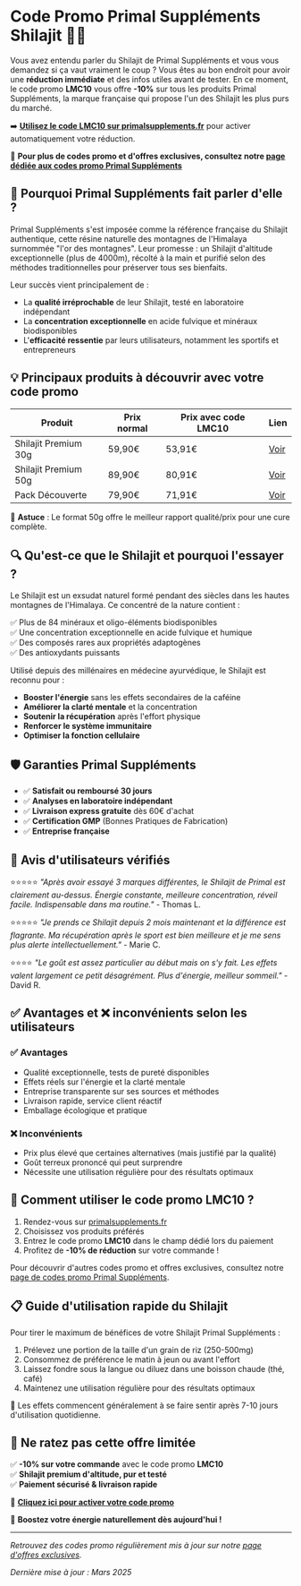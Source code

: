 # Code Promo Primal Suppléments Shilajit 🌿💎

Vous avez entendu parler du Shilajit de Primal Suppléments et vous vous demandez si ça vaut vraiment le coup ? Vous êtes au bon endroit pour avoir une **réduction immédiate** et des infos utiles avant de tester. En ce moment, le code promo **LMC10** vous offre **-10%** sur tous les produits Primal Suppléments, la marque française qui propose l'un des Shilajit les plus purs du marché.

➡️ **[Utilisez le code LMC10 sur primalsupplements.fr](https://primalsupplements.fr/?sca_ref=8439359.kLI1QMIcju)** pour activer automatiquement votre réduction.

📌 **Pour plus de codes promo et d'offres exclusives, consultez notre [page dédiée aux codes promo Primal Suppléments](https://www.shilajit.club/code-promo/primal-complements-shilajit-code-promo)**

## 🎯 Pourquoi Primal Suppléments fait parler d'elle ?

Primal Suppléments s'est imposée comme la référence française du Shilajit authentique, cette résine naturelle des montagnes de l'Himalaya surnommée "l'or des montagnes". Leur promesse : un Shilajit d'altitude exceptionnelle (plus de 4000m), récolté à la main et purifié selon des méthodes traditionnelles pour préserver tous ses bienfaits.

Leur succès vient principalement de :

* La **qualité irréprochable** de leur Shilajit, testé en laboratoire indépendant
* La **concentration exceptionnelle** en acide fulvique et minéraux biodisponibles
* L'**efficacité ressentie** par leurs utilisateurs, notamment les sportifs et entrepreneurs

## 💡 Principaux produits à découvrir avec votre code promo

| Produit | Prix normal | Prix avec code LMC10 | Lien |
|---------|-------------|---------------------|------|
| Shilajit Premium 30g | 59,90€ | 53,91€ | [Voir](https://primalsupplements.fr/?sca_ref=8439359.kLI1QMIcju) |
| Shilajit Premium 50g | 89,90€ | 80,91€ | [Voir](https://primalsupplements.fr/?sca_ref=8439359.kLI1QMIcju) |
| Pack Découverte | 79,90€ | 71,91€ | [Voir](https://primalsupplements.fr/?sca_ref=8439359.kLI1QMIcju) |

💬 **Astuce** : Le format 50g offre le meilleur rapport qualité/prix pour une cure complète.

## 🔍 Qu'est-ce que le Shilajit et pourquoi l'essayer ?

Le Shilajit est un exsudat naturel formé pendant des siècles dans les hautes montagnes de l'Himalaya. Ce concentré de la nature contient :

✅ Plus de 84 minéraux et oligo-éléments biodisponibles  
✅ Une concentration exceptionnelle en acide fulvique et humique  
✅ Des composés rares aux propriétés adaptogènes  
✅ Des antioxydants puissants

Utilisé depuis des millénaires en médecine ayurvédique, le Shilajit est reconnu pour :

* **Booster l'énergie** sans les effets secondaires de la caféine
* **Améliorer la clarté mentale** et la concentration
* **Soutenir la récupération** après l'effort physique
* **Renforcer le système immunitaire**
* **Optimiser la fonction cellulaire**

## 🛡️ Garanties Primal Suppléments

* ✅ **Satisfait ou remboursé 30 jours**
* ✅ **Analyses en laboratoire indépendant**
* ✅ **Livraison express gratuite** dès 60€ d'achat
* ✅ **Certification GMP** (Bonnes Pratiques de Fabrication)
* ✅ **Entreprise française**

## 🧪 Avis d'utilisateurs vérifiés

⭐⭐⭐⭐⭐ *"Après avoir essayé 3 marques différentes, le Shilajit de Primal est clairement au-dessus. Énergie constante, meilleure concentration, réveil facile. Indispensable dans ma routine."* - Thomas L.

⭐⭐⭐⭐⭐ *"Je prends ce Shilajit depuis 2 mois maintenant et la différence est flagrante. Ma récupération après le sport est bien meilleure et je me sens plus alerte intellectuellement."* - Marie C.

⭐⭐⭐⭐ *"Le goût est assez particulier au début mais on s'y fait. Les effets valent largement ce petit désagrément. Plus d'énergie, meilleur sommeil."* - David R.

## ✅ Avantages et ❌ inconvénients selon les utilisateurs

### ✅ Avantages
- Qualité exceptionnelle, tests de pureté disponibles
- Effets réels sur l'énergie et la clarté mentale
- Entreprise transparente sur ses sources et méthodes
- Livraison rapide, service client réactif
- Emballage écologique et pratique

### ❌ Inconvénients
- Prix plus élevé que certaines alternatives (mais justifié par la qualité)
- Goût terreux prononcé qui peut surprendre
- Nécessite une utilisation régulière pour des résultats optimaux

## 🎉 Comment utiliser le code promo LMC10 ?

1. Rendez-vous sur [primalsupplements.fr](https://primalsupplements.fr/?sca_ref=8439359.kLI1QMIcju)
2. Choisissez vos produits préférés
3. Entrez le code promo **LMC10** dans le champ dédié lors du paiement
4. Profitez de **-10% de réduction** sur votre commande !

Pour découvrir d'autres codes promo et offres exclusives, consultez notre [page de codes promo Primal Suppléments](https://www.shilajit.club/code-promo/primal-complements-shilajit-code-promo).

## 📋 Guide d'utilisation rapide du Shilajit

Pour tirer le maximum de bénéfices de votre Shilajit Primal Suppléments :

1. Prélevez une portion de la taille d'un grain de riz (250-500mg)
2. Consommez de préférence le matin à jeun ou avant l'effort
3. Laissez fondre sous la langue ou diluez dans une boisson chaude (thé, café)
4. Maintenez une utilisation régulière pour des résultats optimaux

🔄 Les effets commencent généralement à se faire sentir après 7-10 jours d'utilisation quotidienne.

## 📢 Ne ratez pas cette offre limitée

✅ **-10% sur votre commande** avec le code promo **LMC10**  
✅ **Shilajit premium d'altitude, pur et testé**  
✅ **Paiement sécurisé & livraison rapide**  

🔗 **[Cliquez ici pour activer votre code promo](https://primalsupplements.fr/?sca_ref=8439359.kLI1QMIcju)**  

🚀 **Boostez votre énergie naturellement dès aujourd'hui !**

---

*Retrouvez des codes promo régulièrement mis à jour sur notre [page d'offres exclusives](https://www.shilajit.club/code-promo/primal-complements-shilajit-code-promo).*

*Dernière mise à jour : Mars 2025*
